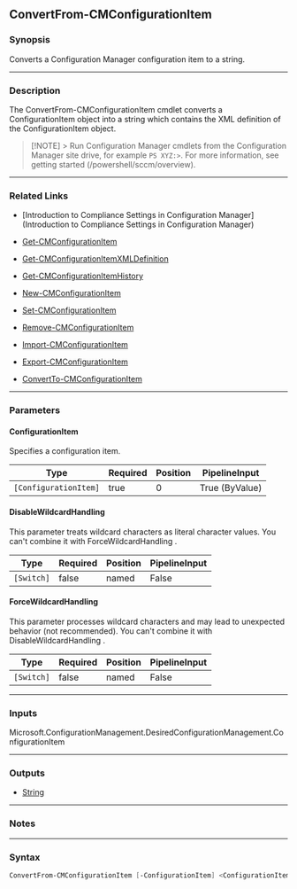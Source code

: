 ConvertFrom-CMConfigurationItem
-------------------------------




### Synopsis
Converts a Configuration Manager configuration item to a string.



---


### Description

The ConvertFrom-CMConfigurationItem cmdlet converts a ConfigurationItem object into a string which contains the XML definition of the ConfigurationItem object.



> [!NOTE] > Run Configuration Manager cmdlets from the Configuration Manager site drive, for example `PS XYZ:>`. For more information, see getting started (/powershell/sccm/overview).



---


### Related Links
* [Introduction to Compliance Settings in Configuration Manager](Introduction to Compliance Settings in Configuration Manager)



* [Get-CMConfigurationItem](Get-CMConfigurationItem)



* [Get-CMConfigurationItemXMLDefinition](Get-CMConfigurationItemXMLDefinition)



* [Get-CMConfigurationItemHistory](Get-CMConfigurationItemHistory)



* [New-CMConfigurationItem](New-CMConfigurationItem)



* [Set-CMConfigurationItem](Set-CMConfigurationItem)



* [Remove-CMConfigurationItem](Remove-CMConfigurationItem)



* [Import-CMConfigurationItem](Import-CMConfigurationItem)



* [Export-CMConfigurationItem](Export-CMConfigurationItem)



* [ConvertTo-CMConfigurationItem](ConvertTo-CMConfigurationItem)





---


### Parameters
#### **ConfigurationItem**

Specifies a configuration item.






|Type                 |Required|Position|PipelineInput |
|---------------------|--------|--------|--------------|
|`[ConfigurationItem]`|true    |0       |True (ByValue)|



#### **DisableWildcardHandling**

This parameter treats wildcard characters as literal character values. You can't combine it with ForceWildcardHandling .






|Type      |Required|Position|PipelineInput|
|----------|--------|--------|-------------|
|`[Switch]`|false   |named   |False        |



#### **ForceWildcardHandling**

This parameter processes wildcard characters and may lead to unexpected behavior (not recommended). You can't combine it with DisableWildcardHandling .






|Type      |Required|Position|PipelineInput|
|----------|--------|--------|-------------|
|`[Switch]`|false   |named   |False        |





---


### Inputs
Microsoft.ConfigurationManagement.DesiredConfigurationManagement.ConfigurationItem





---


### Outputs
* [String](https://learn.microsoft.com/en-us/dotnet/api/System.String)






---


### Notes




---


### Syntax
```PowerShell
ConvertFrom-CMConfigurationItem [-ConfigurationItem] <ConfigurationItem> [-DisableWildcardHandling] [-ForceWildcardHandling] [<CommonParameters>]
```
